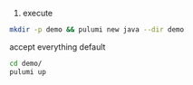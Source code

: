 1) execute
```bash
mkdir -p demo && pulumi new java --dir demo
```
accept everything default


```bash
cd demo/
pulumi up
```
